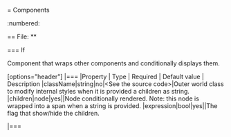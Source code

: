 = Components

:numbered:


== File: **

=== If

Component that wraps other components and conditionally displays them.   



[options="header"]
|===
|Property | Type | Required | Default value | Description
|className|string|no|&lt;See the source code&gt;|Outer world class to modify internal styles when it is provided
a children as string.
|children|node|yes||Node conditionally rendered. Note: this node is wrapped into
a span when a string is provided.
|expression|bool|yes||The flag that show/hide the children.

|===


